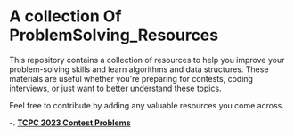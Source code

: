 # A collection Of ProblemSolving_Resources

This repository contains a collection of resources to help you improve your problem-solving skills and learn algorithms and data structures. These materials are useful whether you're preparing for contests, coding interviews, or just want to better understand these topics.

Feel free to contribute by adding any valuable resources you come across.


-. **[TCPC 2023 Contest Problems](./1-TCPC-2023.pdf)**  
   

   
